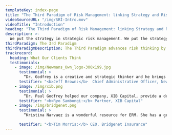 ```yaml
---
templateKey: index-page
title: "The Third Paradigm of Risk Management: linking Strategy and Risk to Create Value."
videoSourceURL: "/img/SRI-Intro.mov"
videoTitle: "Introduction"
heading: "The Third Paradigm of Risk Management: linking Strategy and Risk to Create Value."
description: >-
  We put the strategy in strategic risk management. We put the strategy in strategic risk management. We put the strategy in strategic risk management. We put the strategy in strategic risk management. We put the strategy in strategic risk management. We put the strategy in strategic risk management. We put the strategy in strategic risk management. We put the strategy in strategic risk management. We put the strategy in strategic risk management.
thirdParadigm: The 3rd Paradigm
thirdParadigmDescription: The Third Paradigm advances risk thinking by focusing on future uncertainties and their impact on competitive advantage. It's a paradigm for the 21st century.
trackrecord:
  heading: What Our Clients Think
  testimonials:
    - image: /img/Newmans_Own_logo-300x199.jpg
      testimonial: >
        “Dr. Godfrey is a creative and strategic thinker and he brings this to all his work. He has partnered with us on a number of projects over the years in support of companies who have committed to contribute 100% of their profits to charity a model innovated by Paul Newman when he first launched Newman’s Own in the 80’s.  Authoring several studies on the potential for growth in these companies, Dr. Godfrey has laid out a convincing case for the model and is a thought leader in the space. It is a pleasure to work with Dr. Godfrey as he is always a collaborative and insightful partner.”
      testifier: "<b>Jeff Brown:</b>  Chief Administrative Officer, Newman’s Own Foundation"
    - image: /img/xib.png
      testimonial: >
        “Dr. Paul Godfrey helped our company, XIB Capital, provide a deep set of insights for our client, a large Japanese industrial company. He helped our client profile competition in a consolidating industry, where the two largest competitors had each made an acquisition.  With this information, our client better understood the risks and opportunities in this new competitive environment.”
      testifier: "<b>Ryo Sambongi:</b> Partner, XIB Capital"
    - image: /img/bridgenet.png
      testimonial: >
        “Kristina Narvaez is a wonderful resource for ERM. She has a great sense of its strategic applications, gained at least partially from her experience as an insurance agent, which many consultants lack. She is a very tireless and dedicated worker and willingly puts forth her best. Her academic credentials also gives her a great theoretical perspective that she balances well against her other practical experiences. While at Hanover Stone Solutions, she was a key founder and contributor using the above to help create a great foundation. She is just a great consultant.”

      testifier: "<b>Tim Morris:</b> CEO, Bridgenet Insurance"
---
```

